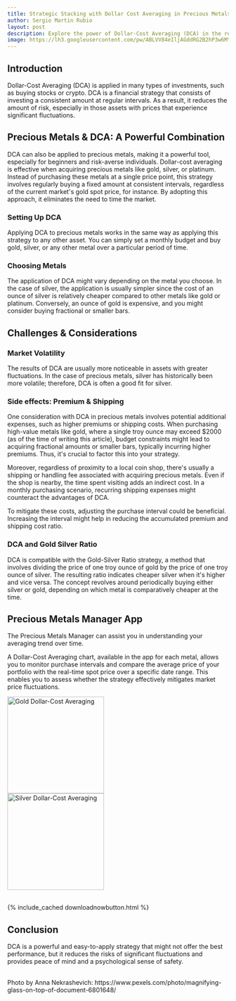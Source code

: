 ```yaml
---
title: Strategic Stacking with Dollar Cost Averaging in Precious Metals
author: Sergio Martin Rubio
layout: post
description: Explore the power of Dollar-Cost Averaging (DCA) in the realm of precious metals. From understanding the strategy to its application in gold, silver, or platinum, learn how DCA becomes a vital tool, especially for beginners and risk-conscious investors. Uncover the nuances of setting up DCA, choosing metals wisely, and navigating market volatility.
image: https://lh3.googleusercontent.com/pw/ABLVV84eIljAGddRG2B2hP3w6MYj4Nhd-yBAf2nRXL1cjw2v4L5OJByvJ5mRLDBoIRNji2Pitt1Tmv22aysSiaPiM6ORAbEcW5DLJZD5VCHjG0OAYGocS3hw_hcQ-gP_-4VLmNO9Av9nc-pbuYtlaheFGVhN=w3000-h2000-s-no?authuser=0
---
```


## Introduction

Dollar-Cost Averaging (DCA) is applied in many types of investments, such as buying stocks or crypto. DCA is a financial strategy that consists of investing a consistent amount at regular intervals. As a result, it reduces the amount of risk, especially in those assets with prices that experience significant fluctuations.

## Precious Metals & DCA: A Powerful Combination

DCA can also be applied to precious metals, making it a powerful tool, especially for beginners and risk-averse individuals. Dollar-cost averaging is effective when acquiring precious metals like gold, silver, or platinum. Instead of purchasing these metals at a single price point, this strategy involves regularly buying a fixed amount at consistent intervals, regardless of the current market's gold spot price, for instance. By adopting this approach, it eliminates the need to time the market.

### Setting Up DCA

Applying DCA to precious metals works in the same way as applying this strategy to any other asset. You can simply set a monthly budget and buy gold, silver, or any other metal over a particular period of time.

### Choosing Metals

The application of DCA might vary depending on the metal you choose. In the case of silver, the application is usually simpler since the cost of an ounce of silver is relatively cheaper compared to other metals like gold or platinum. Conversely, an ounce of gold is expensive, and you might consider buying fractional or smaller bars.

## Challenges & Considerations

### Market Volatility

The results of DCA are usually more noticeable in assets with greater fluctuations. In the case of precious metals, silver has historically been more volatile; therefore, DCA is often a good fit for silver.

### Side effects: Premium & Shipping

One consideration with DCA in precious metals involves potential additional expenses, such as higher premiums or shipping costs. When purchasing high-value metals like gold, where a single troy ounce may exceed $2000 (as of the time of writing this article), budget constraints might lead to acquiring fractional amounts or smaller bars, typically incurring higher premiums. Thus, it's crucial to factor this into your strategy.

Moreover, regardless of proximity to a local coin shop, there's usually a shipping or handling fee associated with acquiring precious metals. Even if the shop is nearby, the time spent visiting adds an indirect cost. In a monthly purchasing scenario, recurring shipping expenses might counteract the advantages of DCA.

To mitigate these costs, adjusting the purchase interval could be beneficial. Increasing the interval might help in reducing the accumulated premium and shipping cost ratio.

### DCA and Gold Silver Ratio

DCA is compatible with the Gold-Silver Ratio strategy, a method that involves dividing the price of one troy ounce of gold by the price of one troy ounce of silver. The resulting ratio indicates cheaper silver when it's higher and vice versa. The concept revolves around periodically buying either silver or gold, depending on which metal is comparatively cheaper at the time.

## Precious Metals Manager App

The Precious Metals Manager can assist you in understanding your averaging trend over time.



<div class="row">
    <div class="col-md-4">
        <p>A Dollar-Cost Averaging chart, available in the app for each metal, allows you to monitor purchase intervals and compare the average price of your portfolio with the real-time spot price over a specific date range. This enables you to assess whether the strategy effectively mitigates market price fluctuations.</p>
    </div>
    <div class="col-md-4">
        <img class="rounded" width="220" src="https://lh3.googleusercontent.com/pw/ABLVV84XrKoW4X0cFyuYx9a4my0WWZNBnsqXl730fCTKQ1fFW3oKn6JlsNGbNF-Yh0naRzzgl40L0OgdXxWjYQNzu5OyR2Xq_IjxHr3GswtvuCdxBwtvTOh5hEfXrZ9yri2WIiHaogcdg0YoBECC-bWtHQIp=w922-h2000-s-no?authuser=0" alt="Gold Dollar-Cost Averaging" />
    </div>
    <div class="col-md-4">
        <img class="rounded" width="220" src="https://lh3.googleusercontent.com/pw/ABLVV87sEv-bVh1ctKDM3nXkUcdpymlLjVBpbIyRu6_zLB0EZHoNNjfCW81EFHnYmZSs5_elR5UlUrhqQnWIZWXsQz1qIAJIj6vPQO-ibn56ocGFT6EuUpNZB5aOg_tkYqINZTfirhnEewKx0kjieUwG_at6=w922-h2000-s-no?authuser=0" alt="Silver Dollar-Cost Averaging" />
    </div>
</div>
<br>

{% include_cached downloadnowbutton.html %}

## Conclusion

DCA is a powerful and easy-to-apply strategy that might not offer the best performance, but it reduces the risks of significant fluctuations and provides peace of mind and a psychological sense of safety.

<br>
Photo by Anna Nekrashevich: https://www.pexels.com/photo/magnifying-glass-on-top-of-document-6801648/